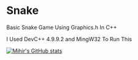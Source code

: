 # Snake
Basic Snake Game Using Graphics.h In C++
 

I Used DevC++ 4.9.9.2 and MingW32 To Run This


[![Mihir's GitHub stats](https://github-readme-stats.vercel.app/api?username=alltimenoob)](https://github.com/alltimenoob/github-readme-stats)
